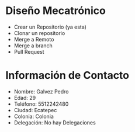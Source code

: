 ﻿# Diseño Mecatrónico
* Crear un Repositorio (ya esta)
* Clonar un repositorio
* Merge a Remoto
* Merge a branch
* Pull Request

# Información de Contacto
 
* Nombre: Galvez Pedro
* Edad: 29 
* Teléfono: 5512242480
* Ciudad: Ecatepec
* Colonia: Colonia
* Delegación: No hay Delegaciones
